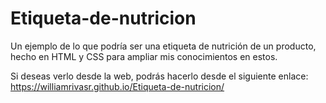 # Etiqueta-de-nutricion
Un ejemplo de lo que podría ser una etiqueta de nutrición de un producto, hecho en HTML y CSS para ampliar mis conocimientos en estos.

Si deseas verlo desde la web, podrás hacerlo desde el siguiente enlace:
https://williamrivasr.github.io/Etiqueta-de-nutricion/
